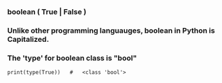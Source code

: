 ###  boolean ( True | False )

### Unlike other programming languauges, boolean in Python is Capitalized.

### The 'type' for boolean class is "bool"

    print(type(True))   #   <class 'bool'>   